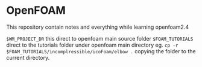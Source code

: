 # OpenFOAM

This repository contain notes and everything while learning openfoam2.4


`$WM_PROJECT_DR` this direct to openfoam main source folder
`$FOAM_TUTORIALS` direct to the tutorials folder under openfoam main directory
eg. `cp -r $FOAM_TUTORIALS/incomplressible/icoFoam/elbow .` copying the folder to the current directory.
